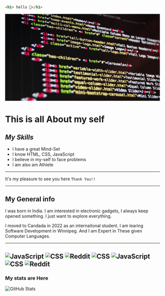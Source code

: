 ```HTML
<h1> hello 👋</h1>
 ```
 ![Image Link](https://github.com/Chamanbawa/chamanbawa/blob/main/assets/images/coding.jpg)

# **This is all About my self**
##  _My Skills_

* I have a great Mind-Set
* I know HTML, CSS, JavaScript
* I believe in my-self to face problems 
* I am also am Athlete
 ---
 It's my pleasure to see you here `Thank You!!`

 ---
 ## My General info
 
 I was born in India. I am interested in electronic gadgets, I always keep opened something. I just want to explore everything.
 
 I moved to Candada in 2022 as an internaitonal student. I am learing Software Development in Winnipeg. And I am Expert in These given Computer Languages.

 ---
![JavaScript](https://img.shields.io/badge/JavaScript-FF1B2D?style=for-the-badge&logo=JavaScript&logoColor=white) ![CSS](https://img.shields.io/badge/CSS-025E8C?style=for-the-badge&logo=CSS&logoColor=white) ![Reddit](https://img.shields.io/badge/Reddit-%23FF4500.svg?style=for-the-badge&logo=Reddit&logoColor=white)  ![CSS](https://img.shields.io/badge/CSS-025E8C?style=for-the-badge&logo=CSS&logoColor=white) ![JavaScript](https://img.shields.io/badge/JavaScript-FF1B2D?style=for-the-badge&logo=JavaScript&logoColor=white) ![CSS](https://img.shields.io/badge/CSS-025E8C?style=for-the-badge&logo=CSS&logoColor=white) ![Reddit](https://img.shields.io/badge/Reddit-%23FF4500.svg?style=for-the-badge&logo=Reddit&logoColor=white)
 ---
 ### My stats are Here

 ![GitHub Stats](https://github-readme-stats.vercel.app/api?username=Chamanbawa&theme=highcontrast)

 


